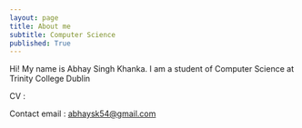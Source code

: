 ```yaml
---
layout: page
title: About me 
subtitle: Computer Science
published: True
---
```


Hi! My name is Abhay Singh Khanka. I am a student of Computer Science at Trinity College Dublin

CV : 

Contact email : [abhaysk54@gmail.com](mailto:abhaysk54@gmail.com)
